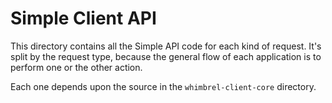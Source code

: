# Simple Client API

This directory contains all the Simple API code for each kind of request.
It's split by the request type, because the general flow of each
application is to perform one or the other action.

Each one depends upon the source in the `whimbrel-client-core` directory.